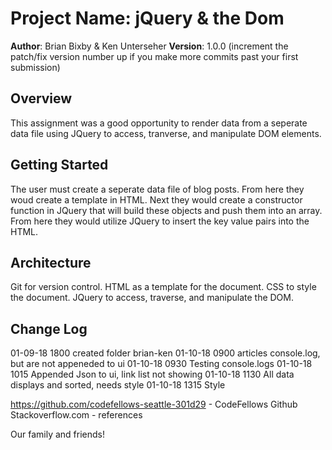 # Project Name: jQuery & the Dom

**Author**: Brian Bixby & Ken Unterseher
**Version**: 1.0.0 (increment the patch/fix version number up if you make more commits past your first submission)

## Overview
<!-- Provide a high level overview of what this application is and why you are building it, beyond the fact that it's an assignment for a Code Fellows 301 class. (i.e. What's your problem domain?) -->
This assignment was a good opportunity to render data from a seperate data file using JQuery to access, tranverse, and manipulate DOM elements.

## Getting Started
<!-- What are the steps that a user must take in order to build this app on their own machine and get it running? -->
The user must create a seperate data file of blog posts. From here they woud create a template in HTML. Next they would create a constructor function in JQuery that will build these objects and push them into an array. From here they would utilize JQuery to insert the key value pairs into the HTML.

## Architecture
<!-- Provide a detailed description of the application design. What technologies (languages, libraries, etc) you're using, and any other relevant design information. -->
Git for version control. HTML as a template for the document. CSS to style the document. JQuery to access, traverse, and manipulate the DOM.

## Change Log
<!-- Use this are to document the iterative changes made to your application as each feature is successfully implemented. Use time stamps. Here's an examples:

01-01-2001 4:59pm - Application now has a fully-functional express server, with GET and POST routes for the book resource.

## Credits and Collaborations
<!-- Give credit (and a link) to other people or resources that helped you build this application. -->
01-09-18 1800 created folder brian-ken
01-10-18 0900 articles console.log, but are not appeneded to ui
01-10-18 0930 Testing console.logs 
01-10-18 1015 Appended Json to ui, link list not showing
01-10-18 1130 All data displays and sorted, needs style
01-10-18 1315 Style 

https://github.com/codefellows-seattle-301d29 - CodeFellows Github
Stackoverflow.com - references

Our family and friends!
